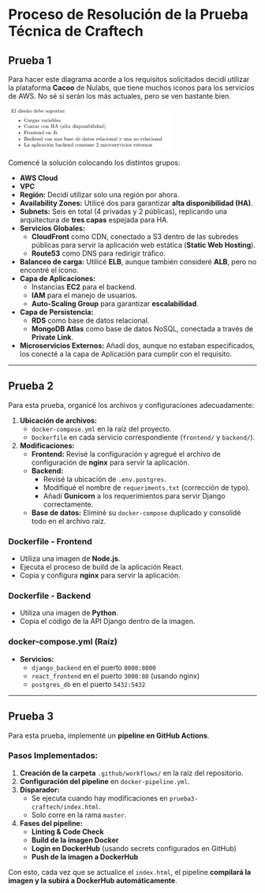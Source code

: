 # Proceso de Resolución de la Prueba Técnica de Craftech

## Prueba 1

Para hacer este diagrama acorde a los requisitos solicitados decidí utilizar la plataforma **Cacoo** de Nulabs, que tiene muchos iconos para los servicios de AWS. No sé si serán los más actuales, pero se ven bastante bien.

![Diagrama de Arquitectura](image.png)

Comencé la solución colocando los distintos grupos:

- **AWS Cloud**
- **VPC**
- **Región:** Decidí utilizar solo una región por ahora.
- **Availability Zones:** Utilicé dos para garantizar **alta disponibilidad (HA)**.
- **Subnets:** Seis en total (4 privadas y 2 públicas), replicando una arquitectura de **tres capas** espejada para HA.
- **Servicios Globales:**
  - **CloudFront** como CDN, conectado a S3 dentro de las subredes públicas para servir la aplicación web estática (**Static Web Hosting**).
  - **Route53** como DNS para redirigir tráfico.
- **Balanceo de carga:** Utilicé **ELB**, aunque también consideré **ALB**, pero no encontré el icono.
- **Capa de Aplicaciones:**
  - Instancias **EC2** para el backend.
  - **IAM** para el manejo de usuarios.
  - **Auto-Scaling Group** para garantizar **escalabilidad**.
- **Capa de Persistencia:**
  - **RDS** como base de datos relacional.
  - **MongoDB Atlas** como base de datos NoSQL, conectada a través de **Private Link**.
- **Microservicios Externos:** Añadí dos, aunque no estaban especificados, los conecté a la capa de Aplicación para cumplir con el requisito.

---

## Prueba 2

Para esta prueba, organicé los archivos y configuraciones adecuadamente:

1. **Ubicación de archivos:**
   - `docker-compose.yml` en la raíz del proyecto.
   - `Dockerfile` en cada servicio correspondiente (`frontend/` y `backend/`).
2. **Modificaciones:**
   - **Frontend:** Revisé la configuración y agregué el archivo de configuración de **nginx** para servir la aplicación.
   - **Backend:**
     - Revisé la ubicación de `.env.postgres`.
     - Modifiqué el nombre de `requeriments.txt` (corrección de typo).
     - Añadí **Gunicorn** a los requerimientos para servir Django correctamente.
   - **Base de datos:** Eliminé su `docker-compose` duplicado y consolidé todo en el archivo raíz.

### **Dockerfile - Frontend**

- Utiliza una imagen de **Node.js**.
- Ejecuta el proceso de build de la aplicación React.
- Copia y configura **nginx** para servir la aplicación.

### **Dockerfile - Backend**

- Utiliza una imagen de **Python**.
- Copia el código de la API Django dentro de la imagen.

### **docker-compose.yml (Raíz)**

- **Servicios:**
  - `django_backend` en el puerto `8000:8000`
  - `react_frontend` en el puerto `3000:80` (usando nginx)
  - `postgres_db` en el puerto `5432:5432`

---

## Prueba 3

Para esta prueba, implementé un **pipeline en GitHub Actions**.

### **Pasos Implementados:**

1. **Creación de la carpeta** `.github/workflows/` en la raíz del repositorio.
2. **Configuración del pipeline** en `docker-pipeline.yml`.
3. **Disparador:**
   - Se ejecuta cuando hay modificaciones en `prueba3-craftech/index.html`.
   - Solo corre en la rama `master`.
4. **Fases del pipeline:**
   - **Linting & Code Check**
   - **Build de la imagen Docker**
   - **Login en DockerHub** (usando secrets configurados en GitHub)
   - **Push de la imagen a DockerHub**

Con esto, cada vez que se actualice el `index.html`, el pipeline **compilará la imagen y la subirá a DockerHub automáticamente**.